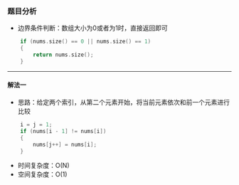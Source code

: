 ### 题目分析
* 边界条件判断：数组大小为0或者为1时，直接返回即可
```C++
    if (nums.size() == 0 || nums.size() == 1)
    {
        return nums.size();
    }
```

***
#### 解法一
* 思路：给定两个索引，从第二个元素开始，将当前元素依次和前一个元素进行比较
```C++
    i = j = 1;
    if (nums[i - 1] != nums[i])
    {
        nums[j++] = nums[i];
    }
```
* 时间复杂度：O(N)
* 空间复杂度：O(1)